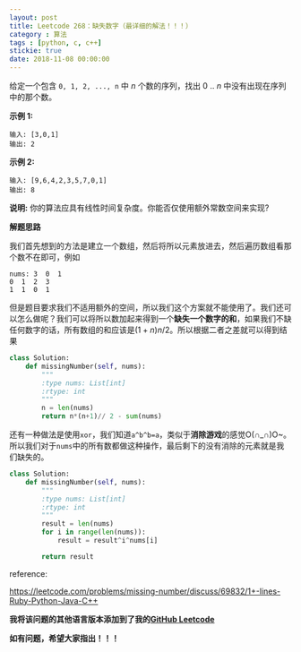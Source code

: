 ```yaml
---
layout: post
title: Leetcode 268：缺失数字（最详细的解法！！！）
category : 算法
tags : [python, c, c++]
stickie: true
date: 2018-11-08 00:00:00
---
```


给定一个包含 `0, 1, 2, ..., n` 中 *n* 个数的序列，找出 0 .. *n* 中没有出现在序列中的那个数。

**示例 1:**

```
输入: [3,0,1]
输出: 2
```

**示例 2:**

```
输入: [9,6,4,2,3,5,7,0,1]
输出: 8
```

**说明:**
你的算法应具有线性时间复杂度。你能否仅使用额外常数空间来实现?

**解题思路**

我们首先想到的方法是建立一个数组，然后将所以元素放进去，然后遍历数组看那个数不在即可，例如

```
nums: 3  0  1
0  1  2  3
1  1  0  1
```

但是题目要求我们不适用额外的空间，所以我们这个方案就不能使用了。我们还可以怎么做呢？我们可以将所以数加起来得到一个**缺失一个数字的和**，如果我们不缺任何数字的话，所有数组的和应该是$(1+n)n/2$。所以根据二者之差就可以得到结果

```python
class Solution:
    def missingNumber(self, nums):
        """
        :type nums: List[int]
        :rtype: int
        """
        n = len(nums)
        return n*(n+1)// 2 - sum(nums)
```

还有一种做法是使用`xor`，我们知道`a^b^b=a`，类似于**消除游戏**的感觉O(∩_∩)O~。所以我们对于`nums`中的所有数都做这种操作，最后剩下的没有消除的元素就是我们缺失的。

```python
class Solution:
    def missingNumber(self, nums):
        """
        :type nums: List[int]
        :rtype: int
        """
        result = len(nums)
        for i in range(len(nums)):
            result = result^i^nums[i]

        return result
```

reference:

https://leetcode.com/problems/missing-number/discuss/69832/1+-lines-Ruby-Python-Java-C++

**我将该问题的其他语言版本添加到了我的[GitHub Leetcode](https://github.com/luliyucoordinate/Leetcode)**

**如有问题，希望大家指出！！！**